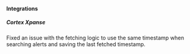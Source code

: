 
#### Integrations

##### Cortex Xpanse

Fixed an issue with the fetching logic to use the same timestamp when searching alerts and saving the last fetched timestamp.
